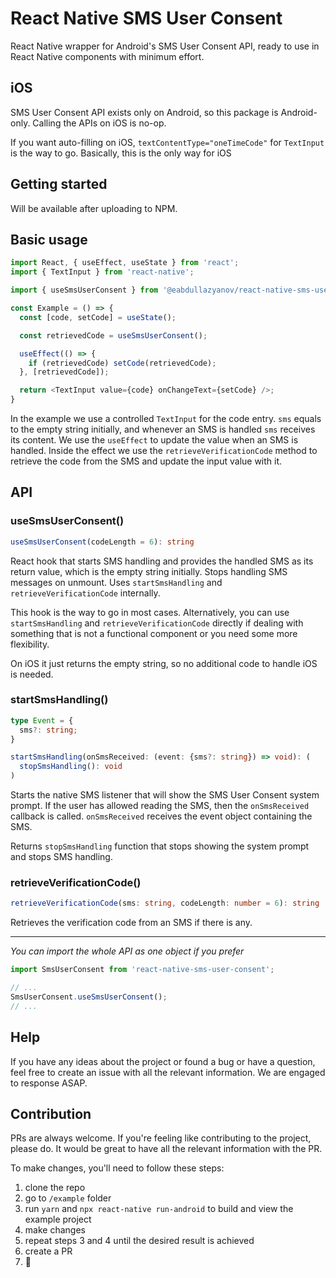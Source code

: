 # React Native SMS User Consent

React Native wrapper for Android's SMS User Consent API, ready to use in React Native components with minimum effort.

## iOS

SMS User Consent API exists only on Android, so this package is Android-only. Calling the APIs on iOS is no-op.

If you want auto-filling on iOS, `textContentType="oneTimeCode"` for `TextInput` is the way to go. Basically, this is the only way for iOS

## Getting started

Will be available after uploading to NPM.

## Basic usage

```javascript
import React, { useEffect, useState } from 'react';
import { TextInput } from 'react-native';

import { useSmsUserConsent } from '@eabdullazyanov/react-native-sms-user-consent';

const Example = () => {
  const [code, setCode] = useState();

  const retrievedCode = useSmsUserConsent();

  useEffect(() => {
    if (retrievedCode) setCode(retrievedCode);
  }, [retrievedCode]);

  return <TextInput value={code} onChangeText={setCode} />;
}
```

In the example we use a controlled `TextInput` for the code entry. `sms` equals to the empty string initially, and whenever an SMS is handled `sms` receives its content. We use the `useEffect` to update the value when an SMS is handled. Inside the effect we use the `retrieveVerificationCode` method to retrieve the code from the SMS and update the input value with it.

## API

### useSmsUserConsent()

```typescript
useSmsUserConsent(codeLength = 6): string
```

React hook that starts SMS handling and provides the handled SMS as its return value, which is the empty string initially. Stops handling SMS messages on unmount. Uses `startSmsHandling` and `retrieveVerificationCode` internally.

This hook is the way to go in most cases. Alternatively, you can use `startSmsHandling` and `retrieveVerificationCode` directly if dealing with something that is not a functional component or you need some more flexibility.

On iOS it just returns the empty string, so no additional code to handle iOS is needed.

### startSmsHandling()

```typescript
type Event = {
  sms?: string;
}

startSmsHandling(onSmsReceived: (event: {sms?: string}) => void): (
  stopSmsHandling(): void
)
```

Starts the native SMS listener that will show the SMS User Consent system prompt. If the user has allowed reading the SMS, then the `onSmsReceived` callback is called. `onSmsReceived` receives the event object containing the SMS.

Returns `stopSmsHandling` function that stops showing the system prompt and stops SMS handling.

### retrieveVerificationCode()

```typescript
retrieveVerificationCode(sms: string, codeLength: number = 6): string | null
```

Retrieves the verification code from an SMS if there is any.

---

*You can import the whole API as one object if you prefer*

```javascript
import SmsUserConsent from 'react-native-sms-user-consent';

// ...
SmsUserConsent.useSmsUserConsent();
// ...
```

## Help

If you have any ideas about the project or found a bug or have a question, feel free to create an issue with all the relevant information. We are engaged to response ASAP.

## Contribution

PRs are always welcome. If you're feeling like contributing to the project, please do. It would be great to have all the relevant information with the PR.

To make changes, you'll need to follow these steps:
1) clone the repo
2) go to `/example` folder
3) run `yarn` and `npx react-native run-android` to build and view the example project
4) make changes
5) repeat steps 3 and 4 until the desired result is achieved
6) create a PR
7) 🥳
